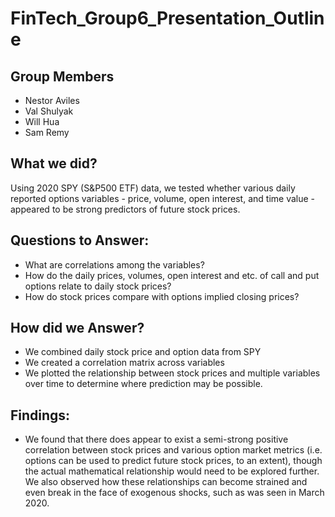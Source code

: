 # FinTech_Group6_Presentation_Outline

## Group Members
* Nestor Aviles
* Val Shulyak
* Will Hua
* Sam Remy

## What we did?
Using 2020 SPY (S&P500 ETF) data, we tested whether various daily reported options variables - price, volume, open interest, and time value - appeared to be strong predictors of future stock prices. 

## Questions to Answer: 
* What are correlations among the variables?
* How do the daily prices, volumes, open interest and etc. of call and put options relate to daily stock prices?
* How do stock prices compare with options implied closing prices?

## How did we Answer?
* We combined daily stock price and option data from SPY
* We created a correlation matrix across variables
* We plotted the relationship between stock prices and multiple variables over time to determine where prediction may be possible.

## Findings:
* We found that there does appear to exist a semi-strong positive correlation between stock prices and various option market metrics (i.e. options can be used to predict future stock prices, to an extent), though the actual mathematical relationship would need to be explored further. We also observed how these relationships can become strained and even break in the face of exogenous shocks, such as was seen in March 2020. 
